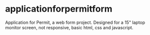 # applicationforpermitform
Application for Permit, a web form project. Designed for a 15" laptop monitor screen, not responsive, basic html, css and javascript.

